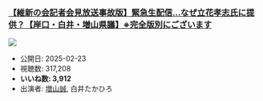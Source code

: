 ### [【維新の会記者会見放送事故版】緊急生配信…なぜ立花孝志氏に提供？【岸口・白井・増山県議】※完全版別にございます](https://www.youtube.com/watch?v=ZMy5potpWoA)
[![](https://img.youtube.com/vi/ZMy5potpWoA/sddefault.jpg)](https://www.youtube.com/watch?v=ZMy5potpWoA)
-   公開日: 2025-02-23
-   視聴数: 317,208
-   **いいね数: 3,912**
-   出演者: [増山誠](/rehacq_fan/people/増山誠 "wikilink"), 白井たかひろ
